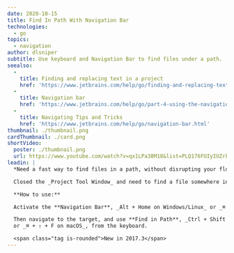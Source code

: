 ```yaml
---
date: 2020-10-15
title: Find In Path With Navigation Bar
technologies:
  - go
topics:
  - navigation
author: dlsniper
subtitle: Use keyboard and Navigation Bar to find files under a path.
seealso:
  - 
    title: Finding and replacing text in a project
    href: 'https://www.jetbrains.com/help/go/finding-and-replacing-text-in-project.html'
  - 
    title: Navigation bar
    href: 'https://www.jetbrains.com/help/go/part-4-using-the-navigation-bar.html'
  - 
    title: Navigating Tips and Tricks
    href: 'https://www.jetbrains.com/help/go/navigation-bar.html'
thumbnail: ./thumbnail.png
cardThumbnail: ./card.png
shortVideo:
  poster: ./thumbnail.png
  url: https://www.youtube.com/watch?v=qx1LPa38M18&list=PLQ176FUIyIUZrbrlz4AY1V8VzBJKZyVlW&index=71
leadin: |
  *Need a fast way to find files in a path, without disrupting your flow?*

  Closed the _Project Tool Window_ and need to find a file somewhere in the project tree?

  **How to use:**

  Activate the **Navigation Bar**, _Alt + Home on Windows/Linux_ or _⌘ + ↑ on macOS_.

  Then navigate to the target, and use **Find in Path**, _Ctrl + Shift + F on Windows/Linux_
  or _⌘ + ⇧ + F on macOS_, from the keyboard.

  <span class="tag is-rounded">New in 2017.3</span>
---
```


